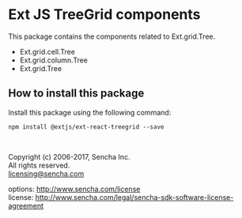# Ext JS TreeGrid components
This package contains the components related to Ext.grid.Tree.

- Ext.grid.cell.Tree
- Ext.grid.column.Tree
- Ext.grid.Tree

## How to install this package
Install this package using the following command:
    
    npm install @extjs/ext-react-treegrid --save
    
<br />

Copyright (c) 2006-2017, Sencha Inc.  
All rights reserved.  
licensing@sencha.com  

options: http://www.sencha.com/license  
license: http://www.sencha.com/legal/sencha-sdk-software-license-agreement
